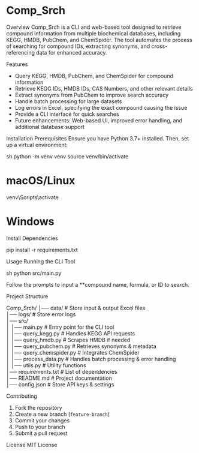 # Comp_Srch

Overview
Comp_Srch is a CLI and web-based tool designed to retrieve compound information from multiple biochemical databases, including KEGG, HMDB, PubChem, and ChemSpider. The tool automates the process of searching for compound IDs, extracting synonyms, and cross-referencing data for enhanced accuracy.

Features
- Query KEGG, HMDB, PubChem, and ChemSpider for compound information
- Retrieve KEGG IDs, HMDB IDs, CAS Numbers, and other relevant details
- Extract synonyms from PubChem to improve search accuracy
- Handle batch processing for large datasets
- Log errors in Excel, specifying the exact compound causing the issue
- Provide a CLI interface for quick searches
- Future enhancements: Web-based UI, improved error handling, and additional database support

Installation
Prerequisites
Ensure you have Python 3.7+ installed. Then, set up a virtual environment:

sh
python -m venv venv
source venv/bin/activate 
# macOS/Linux
venv\Scripts\activate   
# Windows


Install Dependencies

pip install -r requirements.txt


Usage
Running the CLI Tool

sh
python src/main.py

Follow the prompts to input a **compound name, formula, or ID to search.

Project Structure

Comp_Srch/
│── data/                  # Store input & output Excel files  
│── logs/                  # Store error logs  
│── src/                   
│   │── main.py            # Entry point for the CLI tool  
│   │── query_kegg.py      # Handles KEGG API requests  
│   │── query_hmdb.py      # Scrapes HMDB if needed  
│   │── query_pubchem.py   # Retrieves synonyms & metadata  
│   │── query_chemspider.py # Integrates ChemSpider  
│   │── process_data.py    # Handles batch processing & error handling  
│   │── utils.py           # Utility functions  
│── requirements.txt       # List of dependencies  
│── README.md              # Project documentation  
│── config.json            # Store API keys & settings  


 Contributing
1. Fork the repository
2. Create a new branch (`feature-branch`)
3. Commit your changes
4. Push to your branch
5. Submit a pull request

License
MIT License


